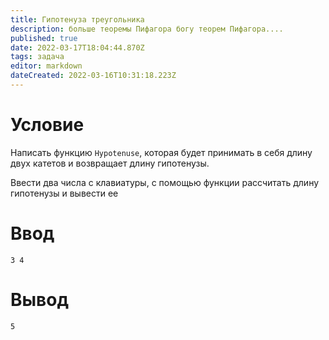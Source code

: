 ```yaml
---
title: Гипотенуза треугольника
description: больше теоремы Пифагора богу теорем Пифагора.... 
published: true
date: 2022-03-17T18:04:44.870Z
tags: задача
editor: markdown
dateCreated: 2022-03-16T10:31:18.223Z
---
```


# Условие
Написать функцию `Hypotenuse`, которая будет принимать в себя длину двух катетов и возвращает длину гипотенузы.

Ввести два числа с клавиатуры, с помощью функции рассчитать длину гипотенузы и вывести ее

# Ввод
```
3 4
```

# Вывод
```
5
```